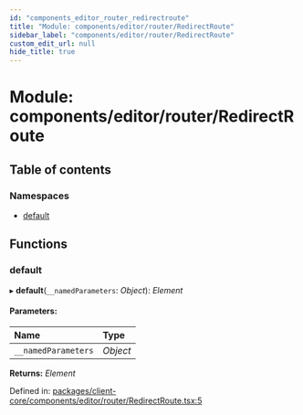 ```yaml
---
id: "components_editor_router_redirectroute"
title: "Module: components/editor/router/RedirectRoute"
sidebar_label: "components/editor/router/RedirectRoute"
custom_edit_url: null
hide_title: true
---
```


# Module: components/editor/router/RedirectRoute

## Table of contents

### Namespaces

- [default](components_editor_router_redirectroute.default.md)

## Functions

### default

▸ **default**(`__namedParameters`: *Object*): *Element*

#### Parameters:

Name | Type |
:------ | :------ |
`__namedParameters` | *Object* |

**Returns:** *Element*

Defined in: [packages/client-core/components/editor/router/RedirectRoute.tsx:5](https://github.com/xr3ngine/xr3ngine/blob/66a84a950/packages/client-core/components/editor/router/RedirectRoute.tsx#L5)

